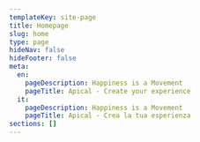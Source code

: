 ```yaml
---
templateKey: site-page
title: Homepage
slug: home
type: page
hideNav: false
hideFooter: false
meta:
  en:
    pageDescription: Happiness is a Movement
    pageTitle: Apical - Create your experience
  it:
    pageDescription: Happiness is a Movement
    pageTitle: Apical - Crea la tua esperienza
sections: []
---
```


